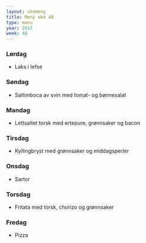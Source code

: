 ```yaml
---
layout: ukemeny
title: Meny uke 48
type: menu
year: 2017
week: 48
---
```


### Lørdag

- Laks i lefse

### Søndag

- Saltimboca av svin med tomat- og bønnesalat

### Mandag

- Lettsaltet torsk med ertepure, grønnsaker og bacon

### Tirsdag

- Kyllingbryst med grønnsaker og middagsperler

### Onsdag

- Sartor

### Torsdag

- Fritata med torsk, chorizo og grønnsaker

### Fredag

- Pizza

